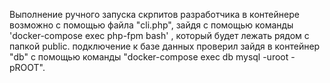 Выполнение ручного  запуска скрпитов разработчика в контейнере возможно с помощью файла "cli.php", зайдя с помощью команды 'docker-compose exec php-fpm bash' , который будет лежать рядом с папкой public.
подключение к базе данных проверил зайдя в контейнер "db" с помощью команды  "docker-compose exec db mysql  -uroot -pROOT".
